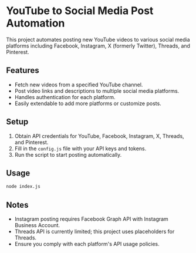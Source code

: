# YouTube to Social Media Post Automation

This project automates posting new YouTube videos to various social media platforms including Facebook, Instagram, X (formerly Twitter), Threads, and Pinterest.

## Features

- Fetch new videos from a specified YouTube channel.
- Post video links and descriptions to multiple social media platforms.
- Handles authentication for each platform.
- Easily extendable to add more platforms or customize posts.

## Setup

1. Obtain API credentials for YouTube, Facebook, Instagram, X, Threads, and Pinterest.
2. Fill in the `config.js` file with your API keys and tokens.
3. Run the script to start posting automatically.

## Usage

```bash
node index.js
```

## Notes

- Instagram posting requires Facebook Graph API with Instagram Business Account.
- Threads API is currently limited; this project uses placeholders for Threads.
- Ensure you comply with each platform's API usage policies.
